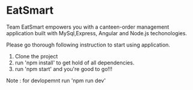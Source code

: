 # EatSmart

Team EatSmart empowers you with a canteen-order management application built with MySql,Express, Angular and Node.js techonologies.


Please go thorough following instruction to start using application.

1. Clone the project
2. run 'npm install' to get hold of all dependencies.
3. run 'npm start' and you're good to go!!!

Note : for devlopemnt run 'npm run dev'
